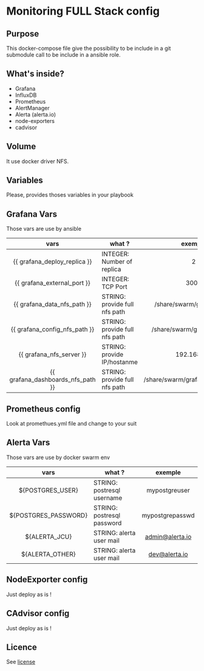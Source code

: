 # Monitoring FULL Stack config

## Purpose
This docker-compose file  give the possibility to be include in a git submodule call to be include in a ansible role.

## What's inside?
  * Grafana
  * InfluxDB
  * Prometheus
  * AlertManager
  * Alerta (alerta.io)  
  * node-exporters
  * cadvisor
  
## Volume
It use docker driver NFS.

## Variables
Please, provides thoses variables in your playbook

## Grafana Vars
Those vars are use by ansible

| vars | what ? | exemple |
|:------:|--------|:-------:|
| {{ grafana_deploy_replica }} | INTEGER: Number of replica       |    2     |
| {{ grafana_external_port }} | INTEGER: TCP Port      |   3000      |
| {{ grafana_data_nfs_path }}      | STRING: provide full nfs path       | /share/swarm/grafana/data |
| {{ grafana_config_nfs_path }}      | STRING: provide full nfs path | /share/swarm/grafana/config |
| {{ grafana_nfs_server }}      | STRING: provide IP/hostanme | 192.168.0.2 |
| {{ grafana_dashboards_nfs_path }}      | STRING: provide full nfs path | /share/swarm/grafana/dashboards |

## Prometheus config
Look at promethues.yml file and change to your suit

## Alerta Vars
Those vars are use by docker swarm env

| vars | what ? | exemple |
|:------:|--------|:-------:|
| ${POSTGRES_USER} | STRING: postresql username       |    mypostgreuser     |
| ${POSTGRES_PASSWORD} | STRING: postresql password       |    mypostgrepasswd     |
| ${ALERTA_JCU} | STRING: alerta user mail       |    admin@alerta.io     |
| ${ALERTA_OTHER} | STRING: alerta user mail       |    dev@alerta.io     |

## NodeExporter config
Just deploy as is !

## CAdvisor config
Just deploy as is !





## Licence
See [license](license.md)